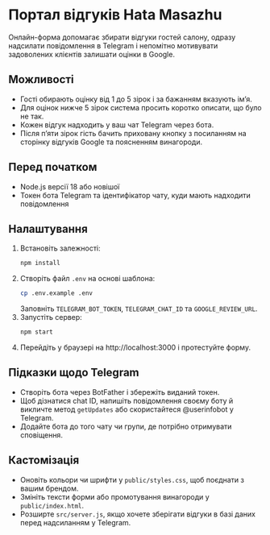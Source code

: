 # Портал відгуків Hata Masazhu

Онлайн-форма допомагає збирати відгуки гостей салону, одразу надсилати повідомлення в Telegram і непомітно мотивувати задоволених клієнтів залишати оцінки в Google.

## Можливості

- Гості обирають оцінку від 1 до 5 зірок і за бажанням вказують імʼя.
- Для оцінок нижче 5 зірок система просить коротко описати, що було не так.
- Кожен відгук надходить у ваш чат Telegram через бота.
- Після пʼяти зірок гість бачить приховану кнопку з посиланням на сторінку відгуків Google та поясненням винагороди.

## Перед початком

- Node.js версії 18 або новішої
- Токен бота Telegram та ідентифікатор чату, куди мають надходити повідомлення

## Налаштування

1. Встановіть залежності:
   ```bash
   npm install
   ```
2. Створіть файл `.env` на основі шаблона:
   ```bash
   cp .env.example .env
   ```
   Заповніть `TELEGRAM_BOT_TOKEN`, `TELEGRAM_CHAT_ID` та `GOOGLE_REVIEW_URL`.
3. Запустіть сервер:
   ```bash
   npm start
   ```
4. Перейдіть у браузері на http://localhost:3000 і протестуйте форму.

## Підказки щодо Telegram

- Створіть бота через BotFather і збережіть виданий токен.
- Щоб дізнатися chat ID, напишіть повідомлення своєму боту й викличте метод `getUpdates` або скористайтеся @userinfobot у Telegram.
- Додайте бота до того чату чи групи, де потрібно отримувати сповіщення.

## Кастомізація

- Оновіть кольори чи шрифти у `public/styles.css`, щоб поєднати з вашим брендом.
- Змініть тексти форми або промотування винагороди у `public/index.html`.
- Розширте `src/server.js`, якщо хочете зберігати відгуки в базі даних перед надсиланням у Telegram.
